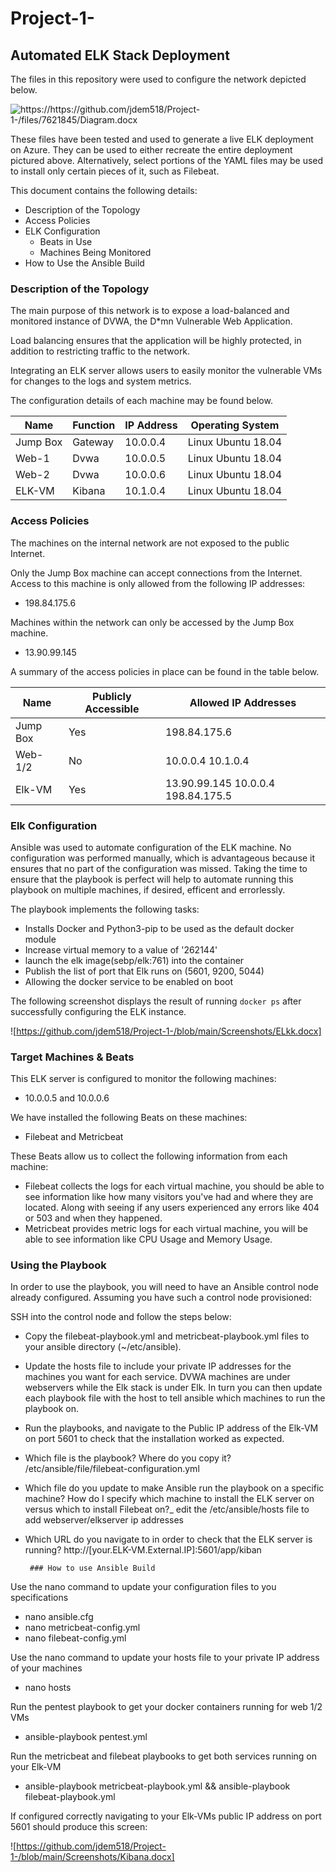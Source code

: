 # Project-1-


## Automated ELK Stack Deployment

The files in this repository were used to configure the network depicted below.

![https://https://github.com/jdem518/Project-1-/files/7621845/Diagram.docx ](Diagrams/Elk-server-diagram.png)

These files have been tested and used to generate a live ELK deployment on Azure. They can be used to either recreate the entire deployment pictured above. Alternatively, select portions of the YAML files may be used to install only certain pieces of it, such as Filebeat.

This document contains the following details:
- Description of the Topology
- Access Policies
- ELK Configuration
  - Beats in Use
  - Machines Being Monitored
- How to Use the Ansible Build


### Description of the Topology

The main purpose of this network is to expose a load-balanced and monitored instance of DVWA, the D*mn Vulnerable Web Application.

Load balancing ensures that the application will be highly protected, in addition to restricting traffic to the network.

Integrating an ELK server allows users to easily monitor the vulnerable VMs for changes to the logs and system metrics.

The configuration details of each machine may be found below.

| Name     | Function | IP Address | Operating System |
|----------|----------|------------|------------------|
| Jump Box | Gateway  | 10.0.0.4   | Linux Ubuntu 18.04|
| Web-1    | Dvwa     | 10.0.0.5   | Linux Ubuntu 18.04|
| Web-2    | Dvwa     | 10.0.0.6   | Linux Ubuntu 18.04|
| ELK-VM   | Kibana   | 10.1.0.4   | Linux Ubuntu 18.04|

### Access Policies

The machines on the internal network are not exposed to the public Internet. 

Only the Jump Box machine can accept connections from the Internet. Access to this machine is only allowed from the following IP addresses:
- 198.84.175.6

Machines within the network can only be accessed by the Jump Box machine.
- 13.90.99.145

A summary of the access policies in place can be found in the table below.

| Name     | Publicly Accessible | Allowed IP Addresses |
|----------|---------------------|----------------------|
| Jump Box | Yes                 | 198.84.175.6         |
| Web-1/2  | No                  | 10.0.0.4 10.1.0.4    |
| Elk-VM   | Yes                 | 13.90.99.145 10.0.0.4 198.84.175.5|

### Elk Configuration

Ansible was used to automate configuration of the ELK machine. No configuration was performed manually, which is advantageous because it ensures that no part of the configuration was missed. Taking the time to ensure that the playbook is perfect will help to automate running this playbook on multiple machines, if desired, efficent and errorlessly.

The playbook implements the following tasks:
- Installs Docker and Python3-pip to be used as the default docker module
- Increase virtual memory to a value of '262144'
- launch the elk image(sebp/elk:761) into the container
- Publish the list of port that Elk runs on (5601, 9200, 5044)
- Allowing the docker service to be enabled on boot 

The following screenshot displays the result of running `docker ps` after successfully configuring the ELK instance.

![https://github.com/jdem518/Project-1-/blob/main/Screenshots/ELkk.docx]

### Target Machines & Beats
This ELK server is configured to monitor the following machines:
- 10.0.0.5 and 10.0.0.6

We have installed the following Beats on these machines:
- Filebeat and Metricbeat

These Beats allow us to collect the following information from each machine:
- Filebeat collects the logs for each virtual machine, you should be able to see information like how many visitors you've had and where they are located. Along with seeing if any users experienced any errors like 404 or 503 and when they happened.
- Metricbeat provides metric logs for each virtual machine, you will be able to see information like CPU Usage and Memory Usage.

### Using the Playbook
In order to use the playbook, you will need to have an Ansible control node already configured. Assuming you have such a control node provisioned: 

SSH into the control node and follow the steps below:
- Copy the filebeat-playbook.yml and metricbeat-playbook.yml files to your ansible directory (~/etc/ansible).
- Update the hosts file to include your private IP addresses for the machines you want for each service. DVWA machines are under webservers while the Elk stack is under Elk. In turn you can then update each playbook file with the host to tell ansible which machines to run the playbook on.
- Run the playbooks, and navigate to the Public IP address of the Elk-VM on port 5601 to check that the installation worked as expected.
- Which file is the playbook? Where do you copy it?
    	 /etc/ansible/file/filebeat-configuration.yml 
- Which file do you update to make Ansible run the playbook on a specific machine? How do I specify which machine to install the ELK server on versus which to install Filebeat on?_
        edit the /etc/ansible/hosts file to add webserver/elkserver ip addresses
- Which URL do you navigate to in order to check that the ELK server is running?
    	 http://[your.ELK-VM.External.IP]:5601/app/kiban
       
       
       ### How to use Ansible Build
Use the nano command to update your configuration files to you specifications
- nano ansible.cfg
- nano metricbeat-config.yml
- nano filebeat-config.yml

Use the nano command to update your hosts file to your private IP address of your machines
- nano hosts

Run the pentest playbook to get your docker containers running for web 1/2 VMs
- ansible-playbook pentest.yml

Run the metricbeat and filebeat playbooks to get both services running on your Elk-VM
- ansible-playbook metricbeat-playbook.yml && ansible-playbook filebeat-playbook.yml

If configured correctly navigating to your Elk-VMs public IP address on port 5601 should produce this screen:

![https://github.com/jdem518/Project-1-/blob/main/Screenshots/Kibana.docx]
